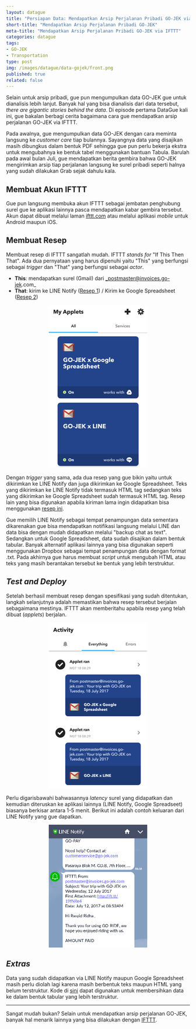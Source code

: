 ```yaml
---
layout: datague
title: "Persiapan Data: Mendapatkan Arsip Perjalanan Pribadi GO-JEK via IFTTT"
short-title: "Mendapatkan Arsip Perjalanan Pribadi GO-JEK"
meta-title: "Mendapatkan Arsip Perjalanan Pribadi GO-JEK via IFTTT"
categories: datague
tags:
- GO-JEK
- Transportation
type: post
img: /images/datague/data-gojek/front.png
published: true
related: false
---
```


Selain untuk arsip pribadi, gue pun mengumpulkan data GO-JEK gue untuk dianalisis lebih lanjut. Banyak hal yang bisa dianalisis dari data tersebut, *there are gigantic stories behind the data*. Di episode pertama DataGue kali ini, gue bakalan berbagi cerita bagaimana cara gue mendapatkan arsip perjalanan GO-JEK via IFTTT.

Pada awalnya, gue mengumpulkan data GO-JEK dengan cara meminta langsung ke *customer care* tiap bulannya. Sayangnya data yang disajikan masih dibungkus dalam bentuk PDF sehingga gue pun perlu bekerja ekstra untuk mengubahnya ke bentuk tabel menggunakan bantuan Tabula. Barulah pada awal bulan Juli, gue mendapatkan berita gembira bahwa GO-JEK mengirimkan arsip tiap perjalanan langsung ke surel pribadi seperti halnya yang sudah dilakukan Grab sejak dahulu kala.

## Membuat Akun IFTTT

Gue pun langsung membuka akun IFTTT sebagai jembatan penghubung surel gue ke aplikasi lainnya pasca mendapatkan kabar gembira tersebut. Akun dapat dibuat melalui laman [ifttt.com](http://ifttt.com/) atau melalui aplikasi *mobile* untuk Android maupun iOS.

## Membuat Resep

Membuat resep di IFTTT sangatlah mudah. IFTTT *stands for* "If This Then That". Ada dua pernyataan yang harus dipenuhi yaitu "This" yang berfungsi sebagai *trigger* dan "That" yang berfungsi sebagai *actor*.

- **This**: mendapatkan surel (Gmail) dari _postmaster@invoices.go-jek.com_
- **That**: kirim ke LINE Notify ([Resep 1](https://ifttt.com/applets/461009p-gmail-line)) / Kirim ke Google Spreadsheet ([Resep 2](https://ifttt.com/applets/282294p-gmail-to-sheets))

<center><img src="/images/datague/data-gojek/applets.png"></center>

Dengan *trigger* yang sama, ada dua resep yang gue bikin yaitu untuk dikirimkan ke LINE Notify dan juga dikirimkan ke Google Spreadsheet. Teks yang dikirimkan ke LINE Notify tidak termasuk HTML tag sedangkan teks yang dikirimkan ke Google Spreadsheet sudah termasuk HTML tag. Resep lain yang bisa digunakan apabila kiriman lama ingin didapatkan bisa menggunakan [resep ini](https://ifttt.com/applets/90162p-automatically-sync-gmail-emails-with-receipts-orders-invoices-to-a-google-spreadsheet).

Gue memilih LINE Notify sebagai tempat penampungan data sementara dikarenakan gue bisa mendapatkan notifikasi langsung melalui LINE dan data bisa dengan mudah didapatkan melalui "backup chat as text". Sedangkan untuk Google Spreadsheet, data sudah disajikan dalam bentuk tabular. Banyak alternatif aplikasi lainnya yang bisa digunakan seperti menggunakan Dropbox sebagai tempat penampungan data dengan format .txt. Pada akhirnya gue harus membuat *script* untuk mengubah HTML atau teks yang masih berantakan tersebut ke bentuk yang lebih terstruktur.

## *Test and Deploy*

Setelah berhasil membuat resep dengan spesifikasi yang sudah ditentukan, langkah selanjutnya adalah memastikan bahwa resep tersebut berjalan sebagaimana mestinya. IFTTT akan memberitahu apabila resep yang telah dibuat (*applets*) berjalan. 

<center><img src="/images/datague/data-gojek/applets-run.png"></center>

Perlu digarisbawahi bahwasannya *latency* surel yang didapatkan dan kemudian diteruskan ke aplikasi lainnya (LINE Notify, Google Spreadseet) biasanya berkisar antara 1-5 menit. Berikut ini adalah contoh keluaran dari LINE Notify yang gue dapatkan.

<center><img src="/images/datague/data-gojek/line-notify.png"></center>

## *Extras*

Data yang sudah didapatkan via LINE Notify maupun Google Spreadsheet masih perlu diolah lagi karena masih berbentuk teks maupun HTML yang belum terstruktur. Kode di [sini](https://github.com/rasyidstat/datague-snippets/blob/master/transportation/gojek/gojek_clean.R) dapat digunakan untuk membersihkan data ke dalam bentuk tabular yang lebih terstruktur. 

---

Sangat mudah bukan? Selain untuk mendapatkan arsip perjalanan GO-JEK, banyak hal menarik lainnya yang bisa dilakukan dengan [IFTTT](/notes/ifttt-is-awesome/). 